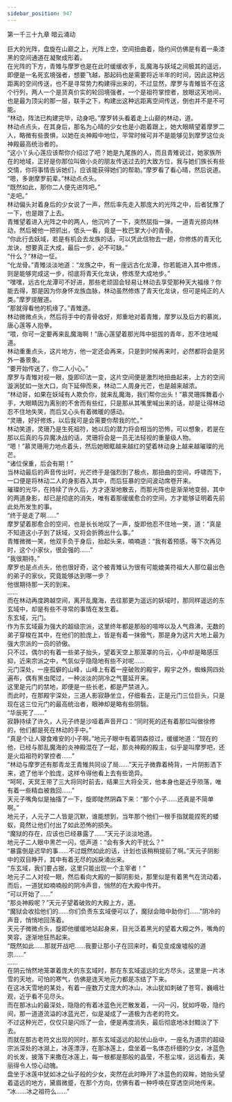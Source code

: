 ```yaml
---
sidebar_position: 947
---
```

 第一千三十九章 暗云涌动


巨大的光阵，盘旋在山巅之上，光阵上空，空间扭曲着，隐约间仿佛是有着一条漆黑的空间通道在凝聚成形着。  
在光阵的下方，青雉与摩罗也是在此时缓缓收手，乱魔海与妖域之间极其的遥远，即便是一名死玄境强者，想要飞越，那起码也是需要将近半年的时间，因此这种远距离的空间传送，也不是寻常势力构建得出来的，不过显然，摩罗与青雉皆不在这个行列，两人一个是货真价实的轮回境强者，一个是祖符掌控者，放眼这天地间，也是最为顶尖的那一层，联手之下，构建出这种远距离空间传送，倒也并不是不可能。  
“林动，阵法已构建完毕，动身吧。”摩罗转头看着走上山巅的林动，道。  
林动点点头，在其身后，那名为心晴的少女也是小跑着跟上，她大眼睛望着摩罗二人，略微有些畏惧，以她在炎神殿中地位，平常时候可并不是能够见到摩罗这位炎神殿最高统治者的。  
“这小丫头心莲应该帮你介绍过了吧？她是九尾族的人，而且青雉说过，她家族所在的地域，正好是你那位叫做小炎的朋友传送过去的大致方位，我与她们族长有些交情，你将事情告诉她们，应该能获得她们的帮助。”摩罗看了看心晴，然后说道。  
“嗯，多谢摩罗前辈。”林动点点头。  
“既然如此，那你二人便先进阵吧。”  
“走吧。”  
林动偏头对着身后的少女说了一声，然后率先走入那庞大的光阵之中，后者犹豫了一下，也是跟了上去。  
青雉望着进入光阵之中的两人，他沉吟了一下，突然屈指一弹，一道青光掠向林动，然后被他一把抓出，低头一看，竟是一枚巴掌大小的青骨。  
“你此行去妖域，若是有机会去龙族的话，可以凭此信物去一趟，你修炼的青天化龙诀，想要真正大成，最后一步，必不可缺。”  
“什么？”林动一怔。  
“化龙骨。”青雉淡淡地道：“龙族之中，有一座远古化龙潭，你若能进入其中修炼，则是能够完成这一步，彻底将青天化龙诀，修炼至大成地步。”  
“嘿嘿，远古化龙潭可不好进，那些老顽固会轻易让林动去享受那种天大福缘？你能去得，那是因为你身怀龙族血脉，林动虽然修炼了青天化龙诀，但可是纯正的人类。”摩罗提醒道。  
“那就得看他的机缘了。”青雉道。  
林动微微点头，然后将手中的青骨收好，郑重地对着青雉，摩罗以及后方的慕岚，唐心莲等人抱拳。  
“喂，你可一定要再来乱魔海啊！”唐心莲望着那光阵中挺拔的青年，忍不住地喊道。  
林动重重点头，这片地方，他一定还会再来，只是到时候再来时，必然都将会是另外一番景象。  
“要开始传送了，你二人小心。”  
摩罗与青雉对视一眼，旋即印法一变，这片空间便是激烈地扭曲起来，上方的空间漩涡犹如一张大口，向下延伸而来，林动二人周身光芒，也是越来越浓。  
“林动哥，如果在妖域有人欺负你，就来乱魔海，我们帮你出头！”慕灵珊挥舞着小手，大眼睛因为离别的不舍而有些红，只是那从其嘴里喊出来的话，却是让得林动忍不住地失笑，而后又心头有着微暖的感动。  
“灵珊，好好修炼，以后我可是会需要你帮我的忙。”  
林动笑道，灵珊乃是生死祖符，她以后的潜力将会相当的恐怖，可以想象，若是在那以后真的与异魔决战的话，灵珊将会是一员无法轻视的重量级人物。  
“嗯！”慕灵珊用力地点着头，然后她眼眶越来越红的望着林动身上越来越璀璨的光芒。  
“诸位保重，后会有期！”  
当林动最后的声音传出时，光芒终于是强烈到了极点，那扭曲的空间，呼啸而下，一口便是将林动二人的身影吞入其中，而后狂暴的空间波动席卷开来。  
璀璨的光华，在持续了许久后，方才逐渐地散去，而那光阵也是渐渐地变弱，其中的两道身影，却已是彻底的消失，唯有着那缓缓愈合的空间，方才能够证明着先前此处所发生的事。  
“终于是走了啊……”  
摩罗望着那愈合的空间，也是长长地叹了一声，旋即他忍不住地一笑，道：“真是不知道这小子到了妖域，又将会折腾出什么事。”  
青雉微微一笑，他双手负于身后，抬起头来，喃喃道：“我有着预感，等下次再见时，这个小家伙，很会强的……”  
“我很期待。”  
摩罗也是点点头，他也很好奇，这个被青雉认为很有可能媲美符祖大人那位最出色的弟子的家伙，究竟能够达到哪一步？  
他很期待那一天的到来。  
……  
而在林动再度跨越空间，离开乱魔海，去往那更为遥远的妖域时，那同样遥远的东玄域中，却是有些不寻常的事情在发生着。  
东玄域，元门。  
作为东玄域最为强大的超级宗派，这里终年都是那般的喧哗以及人气鼎沸，无数的弟子穿梭在其中，在他们的脸庞上，皆是有着一抹傲气，那是身为这片大地上最为强大宗派的一员的骄傲。  
只不过，偶尔的有着一些弟子抬头，望着天空上那笼罩的乌云，心中却是略感压抑，近来宗派之中，气氛似乎隐隐地有些不对呢……  
元门深处，一座孤僻的山峰，山峰上有着一座破败的殿宇，殿宇之外，蜘蛛网四处遍布，偶有黑虫爬过，一种淡淡的阴冷之气蔓延开来。  
这里是元门的禁地，即便是一些长老，都是严禁进入。  
而此时，在那殿宇深处，三道人影寂静坐立，仔细看去，正是元门三位巨头，只是现在这三位元门的最高统治者，眼神却是略有些阴翳。  
“华辰死了……”  
寂静持续了许久，人元子终是沙哑着声音开口：“同时死的还有着那位叫做徐修的，他们都是死在林动的手中。”  
“真是个让人寝食难安的小子啊。”地元子眼中有着阴森掠过，缓缓地道：“现在的他，已经与那乱魔海的炎神殿混在了一起，那炎神殿的殿主，似乎是叫摩罗吧，还是火焰祖符的掌控者……”  
“林动与摩罗还有那青龙王青雉共同设了局……”天元子微靠着椅背，一片阴影洒下来，遮了他半个脸庞，这样令得他看上去有些诡异。  
“呵呵，天冥王带了三大将同时前去，结果三大将全灭，他本身也是近乎陨落，唯有着一些精血被救回……”  
天元子嘴角似是抽搐了一下，旋即陡然阴森下来：“那个小子……还真是不简单啊。”  
地元子，人元子二人皆是沉默，谁能想到，当年那个他们一根手指就能捏死的蝼蚁，竟然让他们付出了如此恐怖的损失。  
“魔狱的存在，应该也已经暴露了……”天元子淡淡地道。  
地元子二人眼中黑芒一闪，低声道：“会有多大的干扰么？”  
“暴露倒是迟早的事……不过既然如此的话，计划也该稍稍提前了啊。”天元子阴影中的双目睁开，其中有着无尽的凶戾涌出来。  
“东玄域，我们要占据，这里只能出现一个主宰者！”  
地元子二人对视一眼，然后看向大殿的一脚阴影处，那里似是有着黑气在流动着，而后，一道犹如喃喃般的阴冷声音，悄然的在大殿中传开。  
“可以开始了……”  
“那炎神殿呢？”天元子望着破败的大殿上方，道。  
“魔狱会收拾他们的……你们负责东玄域便可以了，魔狱会暗中助你们……”阴冷的声音，悄悄地回荡着。  
天元子微微点头，旋即他缓缓地站起身来，目光泛着黑光的望着大殿之外，嘴角的笑容，逐渐地狂热起来。  
“既然如此……那就开战吧……我要让那小子在回来时，看见变成废墟般的道宗……”  
……  
在阴云悄然地笼罩着庞大的东玄域时，那在东玄域遥远的北方尽头，这里是一片冰雪的天地，可怕的寒气，仿佛是连天地元力都是冻结了下来。  
在这冰天雪地的某处，有着一座数万丈庞大的冰山，冰山犹如刺破了苍穹，巍峨壮观，近乎看不见尽头。  
而在那冰山的最深处，隐隐的有着冰蓝色光芒散发着，一闪一闪，犹如呼吸，隐约间，那一道道流溢的冰蓝光芒，似是凝成了一道极为古老的符文。  
不过这种光芒，仅仅只是闪烁了一会，便是再度消失，最后彻底地冰封黯淡了下去。  
而就在那古老符文出现的同时，那东玄域遥远的起伏山岳中，一座名为道宗的超级宗派深处的冰湖上，冰莲漂浮，在那冰莲上，盘坐着一名体态纤细的少女，冰蓝色的长发，披落下来撒在冰莲上，每一根都是那般的晶莹，不惹尘埃，远远看去，美丽得令人惊心动魄。  
盘坐于冰莲中犹如冰之仙子般的少女，突然在此时睁开了冰蓝色的双眸，她抬头望着遥远的地方，黛眉微蹙，在那个方向，仿佛有着一种呼唤在穿透空间地传来。  
“冰……冰之祖符么……”  
  
  

